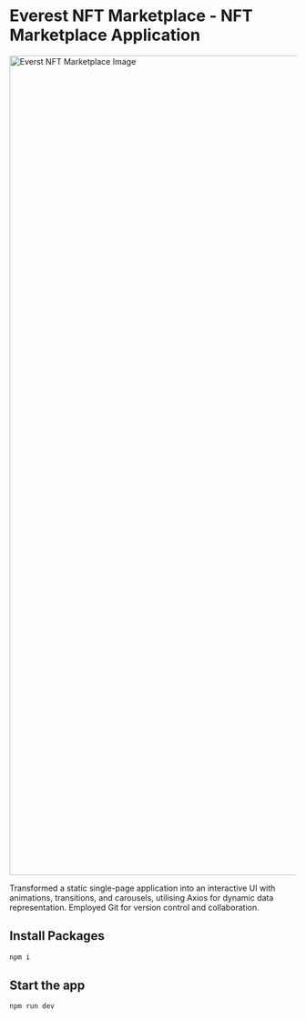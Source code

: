 # Everest NFT Marketplace - NFT Marketplace Application

<img width="1440" alt="Everst NFT Marketplace Image" src="https://i.postimg.cc/vHTkwZz3/image.png">

Transformed a static single-page application into an interactive UI with animations, transitions, and carousels, utilising Axios for dynamic data representation. Employed Git for version control and collaboration.

## Install Packages

```bash
npm i
```

## Start the app

```bash
npm run dev
```
